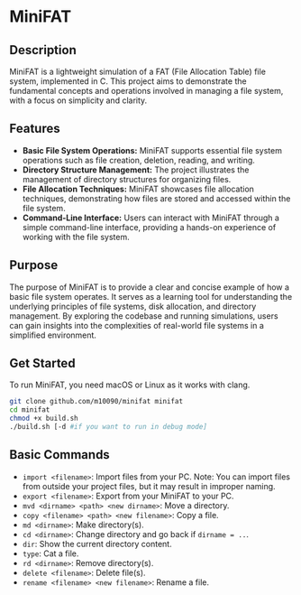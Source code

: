 # MiniFAT

## Description

MiniFAT is a lightweight simulation of a FAT (File Allocation Table) file system, implemented in C. This project aims to demonstrate the fundamental concepts and operations involved in managing a file system, with a focus on simplicity and clarity.

## Features

- **Basic File System Operations:** MiniFAT supports essential file system operations such as file creation, deletion, reading, and writing.
- **Directory Structure Management:** The project illustrates the management of directory structures for organizing files.
- **File Allocation Techniques:** MiniFAT showcases file allocation techniques, demonstrating how files are stored and accessed within the file system.
- **Command-Line Interface:** Users can interact with MiniFAT through a simple command-line interface, providing a hands-on experience of working with the file system.

## Purpose

The purpose of MiniFAT is to provide a clear and concise example of how a basic file system operates. It serves as a learning tool for understanding the underlying principles of file systems, disk allocation, and directory management. By exploring the codebase and running simulations, users can gain insights into the complexities of real-world file systems in a simplified environment.

## Get Started

To run MiniFAT, you need macOS or Linux as it works with clang.


```bash
git clone github.com/m10090/minifat minifat
cd minifat
chmod +x build.sh
./build.sh [-d #if you want to run in debug mode]
```

## Basic Commands

- `import <filename>`: Import files from your PC. Note: You can import files from outside your project files, but it may result in improper naming.
- `export <filename>`: Export from your MiniFAT to your PC.
- `mvd <dirname> <path> <new dirname>`: Move a directory.
- `copy <filename> <path> <new filename>`: Copy a file.
- `md <dirname>`: Make directory(s).
- `cd <dirname>`: Change directory and go back if `dirname = ..`.
- `dir`: Show the current directory content.
- `type`: Cat a file.
- `rd <dirname>`: Remove directory(s).
- `delete <filename>`: Delete file(s).
- `rename <filename> <new filename>`: Rename a file.
